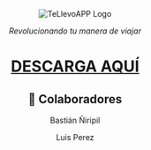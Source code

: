 <div align="center">
   <img src="https://github.com/user-attachments/assets/24584832-76db-4f45-b26d-90bbb7488401" alt="TeLlevoAPP Logo">   
   <p><i>Revolucionando tu manera de viajar</i></p>

  <h1>
    <a href="https://github.com/Pestyzz/TeLlevoApp/releases/download" download="TeLlevoAPP.apk">DESCARGA AQUÍ</a>
  </h1>
  <h2>👥 Colaboradores</h2>
  <p>Bastián Ñiripil</p>
  <p>Luis Perez</p>
</div>
